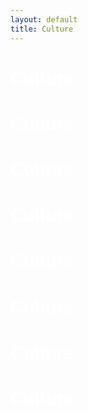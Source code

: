 ```yaml
---
layout: default
title: Culture
---
```

<style>
    h1 {color: white}
</style>
# Culture
# Culture
# Culture
# Culture
# Culture
# Culture
# Culture
# Culture
